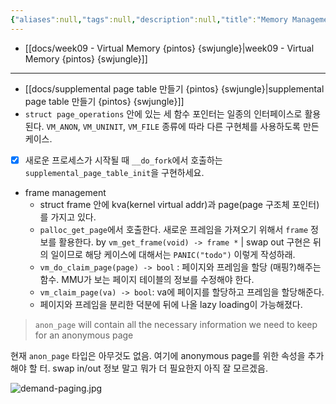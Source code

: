 ```yaml
---
{"aliases":null,"tags":null,"description":null,"title":"Memory Management {pintos} {gitbook}","created":"2023-10-15T19:51:57","updated":"2023-10-15T20:05:14","dg-publish":true,"permalink":"/docs/Memory Management {pintos} {gitbook}/","dgPassFrontmatter":true}
---
```


- [[docs/week09 - Virtual Memory {pintos} {swjungle}\|week09 - Virtual Memory {pintos} {swjungle}]]
___
- [[docs/supplemental page table 만들기 {pintos} {swjungle}\|supplemental page table 만들기 {pintos} {swjungle}]]
- `struct page_operations` 안에 있는 세 함수 포인터는 일종의 인터페이스로 활용된다. `VM_ANON`, `VM_UNINIT`, `VM_FILE` 종류에 따라 다른 구현체를 사용하도록 만든 케이스.
- [x] 새로운 프로세스가 시작될 때 `__do_fork`에서 호출하는 `supplemental_page_table_init`을 구현하세요.
- frame management
	- struct frame 안에 kva(kernel virtual addr)과 page(page 구조체 포인터)를 가지고 있다.
	- `palloc_get_page`에서 호출한다. 새로운 프레임을 가져오기 위해서 `frame` 정보를 활용한다. by `vm_get_frame(void) -> frame *` | swap out 구현은 뒤의 일이므로 해당 케이스에 대해서는 `PANIC("todo")` 이렇게 작성하래.
	- `vm_do_claim_page(page) -> bool` : 페이지와 프레임을 할당 (매핑?)해주는 함수. MMU가 보는 페이지 테이블의 정보를 수정해야 한다.
	- `vm_claim_page(va) -> bool`: va에 페이지를 할당하고 프레임을 할당해준다.
	- 페이지와 프레임을 분리한 덕분에 뒤에 나올 lazy loading이 가능해졌다.

> `anon_page` will contain all the necessary information we need to keep for an anonymous page

현재 `anon_page` 타입은 아무것도 없음. 여기에 anonymous page를 위한 속성을 추가해야 할 터. swap in/out 정보 말고 뭐가 더 필요한지 아직 잘 모르겠음.

![demand-paging.jpg](/img/user/docs/assets/demand-paging.jpg)
